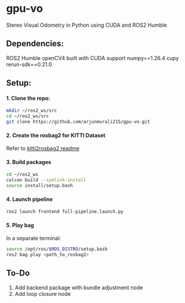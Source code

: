 # gpu-vo
Stereo Visual Odometry in Python using CUDA and ROS2 Humble

## Dependencies:
ROS2 Humble
openCV4 built with CUDA support
numpy==1.26.4
cupy
rerun-sdk==0.21.0

## Setup:
#### 1. Clone the repo:

```bash
mkdir ~/ros2_ws/src
cd ~/ros2_ws/src
git clone https://github.com/arjunmurali215/gpu-vo.git
```

#### 2. Create the rosbag2 for KITTI Dataset
Refer to [kitti2rosbag2 readme](./kitti2rosbag2/README.md)

#### 3. Build packages

```bash
cd ~/ros2_ws
colcon build --symlink-install
source install/setup.bash
```

#### 4. Launch pipeline
```bash
ros2 launch frontend full-pipeline.launch.py
```

#### 5. Play bag
In a separate terminal:
```bash
source /opt/ros/$ROS_DISTRO/setup.bash
ros2 bag play <path_to_rosbag2>
```


## To-Do
1. Add backend package with bundle adjustment node
2. Add loop closure node